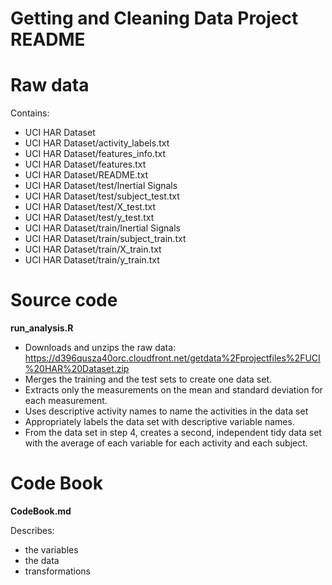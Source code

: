 # Getting and Cleaning Data Project README

# Raw data

Contains:

- UCI HAR Dataset
- UCI HAR Dataset/activity_labels.txt
- UCI HAR Dataset/features_info.txt
- UCI HAR Dataset/features.txt
- UCI HAR Dataset/README.txt
- UCI HAR Dataset/test/Inertial Signals
- UCI HAR Dataset/test/subject_test.txt
- UCI HAR Dataset/test/X_test.txt
- UCI HAR Dataset/test/y_test.txt
- UCI HAR Dataset/train/Inertial Signals
- UCI HAR Dataset/train/subject_train.txt
- UCI HAR Dataset/train/X_train.txt
- UCI HAR Dataset/train/y_train.txt

# Source code

**run_analysis.R**

- Downloads and unzips the raw data: https://d396qusza40orc.cloudfront.net/getdata%2Fprojectfiles%2FUCI%20HAR%20Dataset.zip
- Merges the training and the test sets to create one data set.
- Extracts only the measurements on the mean and standard deviation for each measurement. 
- Uses descriptive activity names to name the activities in the data set
- Appropriately labels the data set with descriptive variable names. 
- From the data set in step 4, creates a second, independent tidy data set with the average of each variable for each activity and each subject.

# Code Book

**CodeBook.md**

Describes: 

- the variables 
- the data
- transformations


